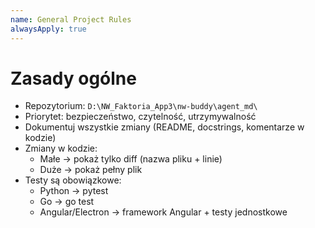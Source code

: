 ```yaml
---
name: General Project Rules
alwaysApply: true
---
```


# Zasady ogólne

- Repozytorium: `D:\NW_Faktoria_App3\nw-buddy\agent_md\`
- Priorytet: bezpieczeństwo, czytelność, utrzymywalność
- Dokumentuj wszystkie zmiany (README, docstrings, komentarze w kodzie)
- Zmiany w kodzie:
  - Małe → pokaż tylko diff (nazwa pliku + linie)
  - Duże → pokaż pełny plik
- Testy są obowiązkowe:
  - Python → pytest
  - Go → go test
  - Angular/Electron → framework Angular + testy jednostkowe